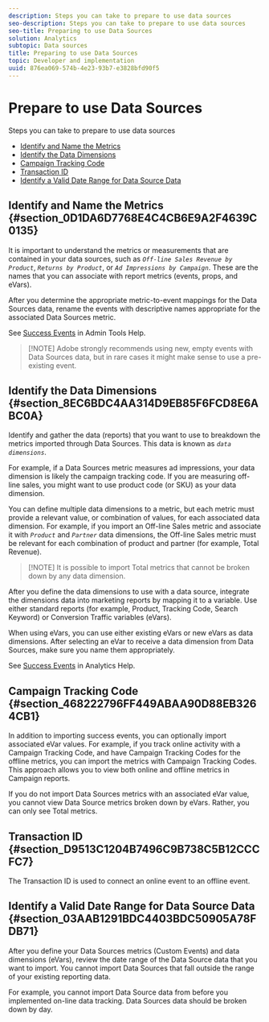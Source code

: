 ```yaml
---
description: Steps you can take to prepare to use data sources
seo-description: Steps you can take to prepare to use data sources
seo-title: Preparing to use Data Sources
solution: Analytics
subtopic: Data sources
title: Preparing to use Data Sources
topic: Developer and implementation
uuid: 876ea069-574b-4e23-93b7-e3828bfd90f5
---
```


# Prepare to use Data Sources

Steps you can take to prepare to use data sources

* [Identify and Name the Metrics](/help/import/c-data-sources/datasrc-preparing.md#section_0D1DA6D7768E4C4CB6E9A2F4639C0135) 
* [Identify the Data Dimensions](/help/import/c-data-sources/datasrc-preparing.md#section_8EC6BDC4AA314D9EB85F6FCD8E6ABC0A) 
* [Campaign Tracking Code](/help/import/c-data-sources/datasrc-preparing.md#section_468222796FF449ABAA90D88EB3264CB1) 
* [Transaction ID](/help/import/c-data-sources/datasrc-preparing.md#section_D9513C1204B7496C9B738C5B12CCCFC7) 
* [Identify a Valid Date Range for Data Source Data](/help/import/c-data-sources/datasrc-preparing.md#section_03AAB1291BDC4403BDC50905A78FDB71)

## Identify and Name the Metrics {#section_0D1DA6D7768E4C4CB6E9A2F4639C0135}

It is important to understand the metrics or measurements that are contained in your data sources, such as *`Off-line Sales Revenue by Product`*, *`Returns by Product`*, or *`Ad Impressions by Campaign`*. These are the names that you can associate with report metrics (events, props, and eVars).

After you determine the appropriate metric-to-event mappings for the Data Sources data, rename the events with descriptive names appropriate for the associated Data Sources metric.

See [Success Events](https://marketing.adobe.com/resources/help/en_US/reference/success_event.html) in Admin Tools Help.

> [!NOTE] Adobe strongly recommends using new, empty events with Data Sources data, but in rare cases it might make sense to use a pre-existing event.

## Identify the Data Dimensions {#section_8EC6BDC4AA314D9EB85F6FCD8E6ABC0A}

Identify and gather the data (reports) that you want to use to breakdown the metrics imported through Data Sources. This data is known as *`data dimensions`*.

For example, if a Data Sources metric measures ad impressions, your data dimension is likely the campaign tracking code. If you are measuring off-line sales, you might want to use product code (or SKU) as your data dimension.

You can define multiple data dimensions to a metric, but each metric must provide a relevant value, or combination of values, for each associated data dimension. For example, if you import an Off-line Sales metric and associate it with *`Product`* and *`Partner`* data dimensions, the Off-line Sales metric must be relevant for each combination of product and partner (for example, Total Revenue).

> [!NOTE] It is possible to import Total metrics that cannot be broken down by any data dimension.

After you define the data dimensions to use with a data source, integrate the dimensions data into marketing reports by mapping it to a variable. Use either standard reports (for example, Product, Tracking Code, Search Keyword) or Conversion Traffic variables (eVars).

When using eVars, you can use either existing eVars or new eVars as data dimensions. After selecting an eVar to receive a data dimension from Data Sources, make sure you name them appropriately.

See [Success Events](https://marketing.adobe.com/resources/help/en_US/reference/success_event.html) in Analytics Help.

## Campaign Tracking Code {#section_468222796FF449ABAA90D88EB3264CB1}

In addition to importing success events, you can optionally import associated eVar values. For example, if you track online activity with a Campaign Tracking Code, and have Campaign Tracking Codes for the offline metrics, you can import the metrics with Campaign Tracking Codes. This approach allows you to view both online and offline metrics in Campaign reports.

If you do not import Data Sources metrics with an associated eVar value, you cannot view Data Source metrics broken down by eVars. Rather, you can only see Total metrics.

## Transaction ID {#section_D9513C1204B7496C9B738C5B12CCCFC7}

The Transaction ID is used to connect an online event to an offline event.

## Identify a Valid Date Range for Data Source Data {#section_03AAB1291BDC4403BDC50905A78FDB71}

After you define your Data Sources metrics (Custom Events) and data dimensions (eVars), review the date range of the Data Source data that you want to import. You cannot import Data Sources that fall outside the range of your existing reporting data.

For example, you cannot import Data Source data from before you implemented on-line data tracking. Data Sources data should be broken down by day.
